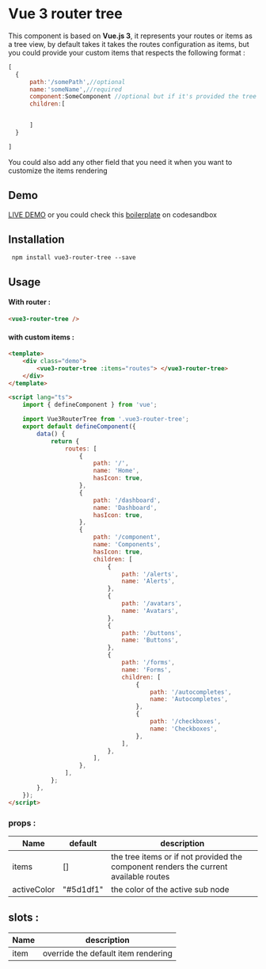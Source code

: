 # Vue 3 router tree

This component is based on **Vue.js 3**, it represents your routes or items as a tree view, by default takes it takes the routes configuration as items, but you could provide your custom items that respects the following format :


```js
[
  {
      path:'/somePath',//optional
      name:'someName',//required
      component:SomeComponent //optional but if it's provided the tree node will be a link that redirects to this component
      children:[


      ]
  }

]

```

You could also add any other field that you need it when you want to customize the items rendering

## Demo

[LIVE DEMO](https://boussadjra.github.io/vue3-router-tree/) or you could check this [boilerplate](https://codesandbox.io/s/vue-3-router-tree-demo-wzxr1?file=/src/App.vue) on codesandbox
## Installation

     npm install vue3-router-tree --save

## Usage

#### With router :

```html
<vue3-router-tree />
```

#### with custom items :

```html
<template>
	<div class="demo">
		<vue3-router-tree :items="routes"> </vue3-router-tree>
	</div>
</template>

<script lang="ts">
	import { defineComponent } from 'vue';

	import Vue3RouterTree from '.vue3-router-tree';
	export default defineComponent({
		data() {
			return {
				routes: [
					{
						path: '/',
						name: 'Home',
						hasIcon: true,
					},
					{
						path: '/dashboard',
						name: 'Dashboard',
						hasIcon: true,
					},
					{
						path: '/component',
						name: 'Components',
						hasIcon: true,
						children: [
							{
								path: '/alerts',
								name: 'Alerts',
							},
							{
								path: '/avatars',
								name: 'Avatars',
							},
							{
								path: '/buttons',
								name: 'Buttons',
							},
							{
								path: '/forms',
								name: 'Forms',
								children: [
									{
										path: '/autocompletes',
										name: 'Autocompletes',
									},
									{
										path: '/checkboxes',
										name: 'Checkboxes',
									},
								],
							},
						],
					},
				],
			};
		},
	});
</script>
```

### props :

| Name        | default   | description                                                                          |
| ----------- | --------- | ------------------------------------------------------------------------------------ |
| items       | []        | the tree items or if not provided the component renders the current available routes |
| activeColor | "#5d1df1" | the color of the active sub node                                                     |

## slots :

| Name | description                         |
| ---- | ----------------------------------- |
| item | override the default item rendering |

